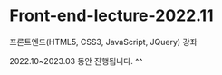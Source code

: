 # Front-end-lecture-2022.11
프론트엔드(HTML5, CSS3, JavaScript, JQuery) 강좌

2022.10~2023.03 동안 진행됩니다. ^^

